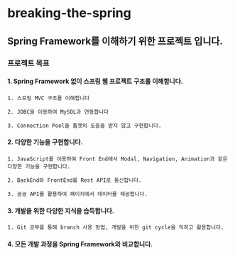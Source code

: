 # breaking-the-spring


## Spring Framework를 이해하기 위한 프로젝트 입니다.




### 프로젝트 목표

#### 1. Spring Framework 없이 스프링 웹 프로젝트 구조를 이해합니다.

    1. 스프링 MVC 구조를 이해합니다
    
    2. JDBC을 이용하여 MySQL과 연동합니다
    
    3. Connection Pool을 톰캣의 도움을 받지 않고 구현합니다.
    
#### 2. 다양한 기능을 구현합니다.

    1. JavaScript를 이용하여 Front End에서 Modal, Navigation, Animation과 같은 다양한 기능을 구현합니다.
    
    2. BackEnd와 FrontEnd를 Rest API로 통신합니다.
    
    3. 공공 API를 활용하여 페이지에서 데이터를 제공합니다.
    
#### 3. 개발을 위한 다양한 지식을 습득합니다.

    1. Git 공부를 통해 branch 사용 방법, 개발을 위한 git cycle을 익히고 활용합니다.
    
#### 4. 모든 개발 과정을 Spring Framework와 비교합니다.
